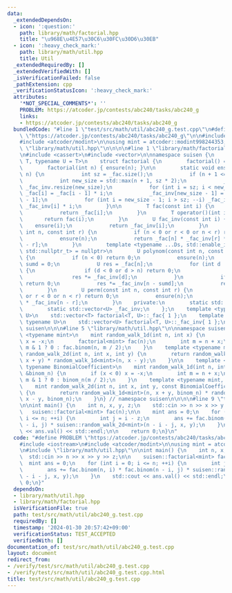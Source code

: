 ```yaml
---
data:
  _extendedDependsOn:
  - icon: ':question:'
    path: library/math/factorial.hpp
    title: "\u968E\u4E57\u30C6\u30FC\u30D6\u30EB"
  - icon: ':heavy_check_mark:'
    path: library/math/util.hpp
    title: Util
  _extendedRequiredBy: []
  _extendedVerifiedWith: []
  _isVerificationFailed: false
  _pathExtension: cpp
  _verificationStatusIcon: ':heavy_check_mark:'
  attributes:
    '*NOT_SPECIAL_COMMENTS*': ''
    PROBLEM: https://atcoder.jp/contests/abc240/tasks/abc240_g
    links:
    - https://atcoder.jp/contests/abc240/tasks/abc240_g
  bundledCode: "#line 1 \"test/src/math/util/abc240_g.test.cpp\"\n#define PROBLEM\
    \ \"https://atcoder.jp/contests/abc240/tasks/abc240_g\"\n\n#include <iostream>\n\
    #include <atcoder/modint>\n\nusing mint = atcoder::modint998244353;\n\n#line 1\
    \ \"library/math/util.hpp\"\n\n\n\n#line 1 \"library/math/factorial.hpp\"\n\n\n\
    \n#include <cassert>\n#include <vector>\n\nnamespace suisen {\n    template <typename\
    \ T, typename U = T>\n    struct factorial {\n        factorial() = default;\n\
    \        factorial(int n) { ensure(n); }\n\n        static void ensure(const int\
    \ n) {\n            int sz = _fac.size();\n            if (n + 1 <= sz) return;\n\
    \            int new_size = std::max(n + 1, sz * 2);\n            _fac.resize(new_size),\
    \ _fac_inv.resize(new_size);\n            for (int i = sz; i < new_size; ++i)\
    \ _fac[i] = _fac[i - 1] * i;\n            _fac_inv[new_size - 1] = U(1) / _fac[new_size\
    \ - 1];\n            for (int i = new_size - 1; i > sz; --i) _fac_inv[i - 1] =\
    \ _fac_inv[i] * i;\n        }\n\n        T fac(const int i) {\n            ensure(i);\n\
    \            return _fac[i];\n        }\n        T operator()(int i) {\n     \
    \       return fac(i);\n        }\n        U fac_inv(const int i) {\n        \
    \    ensure(i);\n            return _fac_inv[i];\n        }\n        U binom(const\
    \ int n, const int r) {\n            if (n < 0 or r < 0 or n < r) return 0;\n\
    \            ensure(n);\n            return _fac[n] * _fac_inv[r] * _fac_inv[n\
    \ - r];\n        }\n        template <typename ...Ds, std::enable_if_t<std::conjunction_v<std::is_integral<Ds>...>,\
    \ std::nullptr_t> = nullptr>\n        U polynom(const int n, const Ds& ...ds)\
    \ {\n            if (n < 0) return 0;\n            ensure(n);\n            int\
    \ sumd = 0;\n            U res = _fac[n];\n            for (int d : { ds... })\
    \ {\n                if (d < 0 or d > n) return 0;\n                sumd += d;\n\
    \                res *= _fac_inv[d];\n            }\n            if (sumd > n)\
    \ return 0;\n            res *= _fac_inv[n - sumd];\n            return res;\n\
    \        }\n        U perm(const int n, const int r) {\n            if (n < 0\
    \ or r < 0 or n < r) return 0;\n            ensure(n);\n            return _fac[n]\
    \ * _fac_inv[n - r];\n        }\n    private:\n        static std::vector<T> _fac;\n\
    \        static std::vector<U> _fac_inv;\n    };\n    template <typename T, typename\
    \ U>\n    std::vector<T> factorial<T, U>::_fac{ 1 };\n    template <typename T,\
    \ typename U>\n    std::vector<U> factorial<T, U>::_fac_inv{ 1 };\n} // namespace\
    \ suisen\n\n\n#line 5 \"library/math/util.hpp\"\n\nnamespace suisen {\n    template\
    \ <typename mint>\n    mint random_walk_1d(int n, int x) {\n        if (x < 0)\
    \ x = -x;\n        factorial<mint> fac(n);\n        int m = n + x;\n        return\
    \ m & 1 ? 0 : fac.binom(n, m / 2);\n    }\n    template <typename mint>\n    mint\
    \ random_walk_2d(int n, int x, int y) {\n        return random_walk_1d<mint>(n,\
    \ x + y) * random_walk_1d<mint>(n, x - y);\n    }\n\n    template <typename mint,\
    \ typename BinomialCoefficient>\n    mint random_walk_1d(int n, int x, const BinomialCoefficient\
    \ &binom_n) {\n        if (x < 0) x = -x;\n        int m = n + x;\n        return\
    \ m & 1 ? 0 : binom_n(m / 2);\n    }\n    template <typename mint, typename BinomialCoefficient>\n\
    \    mint random_walk_2d(int n, int x, int y, const BinomialCoefficient &binom_n)\
    \ {\n        return random_walk_1d<mint>(n, x + y, binom_n) * random_walk_1d<mint>(n,\
    \ x - y, binom_n);\n    }\n} // namespace suisen\n\n\n\n#line 9 \"test/src/math/util/abc240_g.test.cpp\"\
    \n\nint main() {\n    int n, x, y, z;\n    std::cin >> n >> x >> y >> z;\n\n \
    \   suisen::factorial<mint> fac(n);\n\n    mint ans = 0;\n    for (int i = 0;\
    \ i <= n; ++i) {\n        int j = i - z;\n        ans += fac.binom(n, i) * fac.binom(n\
    \ - i, j) * suisen::random_walk_2d<mint>(n - i - j, x, y);\n    }\n    std::cout\
    \ << ans.val() << std::endl;\n\n    return 0;\n}\n"
  code: "#define PROBLEM \"https://atcoder.jp/contests/abc240/tasks/abc240_g\"\n\n\
    #include <iostream>\n#include <atcoder/modint>\n\nusing mint = atcoder::modint998244353;\n\
    \n#include \"library/math/util.hpp\"\n\nint main() {\n    int n, x, y, z;\n  \
    \  std::cin >> n >> x >> y >> z;\n\n    suisen::factorial<mint> fac(n);\n\n  \
    \  mint ans = 0;\n    for (int i = 0; i <= n; ++i) {\n        int j = i - z;\n\
    \        ans += fac.binom(n, i) * fac.binom(n - i, j) * suisen::random_walk_2d<mint>(n\
    \ - i - j, x, y);\n    }\n    std::cout << ans.val() << std::endl;\n\n    return\
    \ 0;\n}"
  dependsOn:
  - library/math/util.hpp
  - library/math/factorial.hpp
  isVerificationFile: true
  path: test/src/math/util/abc240_g.test.cpp
  requiredBy: []
  timestamp: '2024-01-30 20:57:42+09:00'
  verificationStatus: TEST_ACCEPTED
  verifiedWith: []
documentation_of: test/src/math/util/abc240_g.test.cpp
layout: document
redirect_from:
- /verify/test/src/math/util/abc240_g.test.cpp
- /verify/test/src/math/util/abc240_g.test.cpp.html
title: test/src/math/util/abc240_g.test.cpp
---
```

